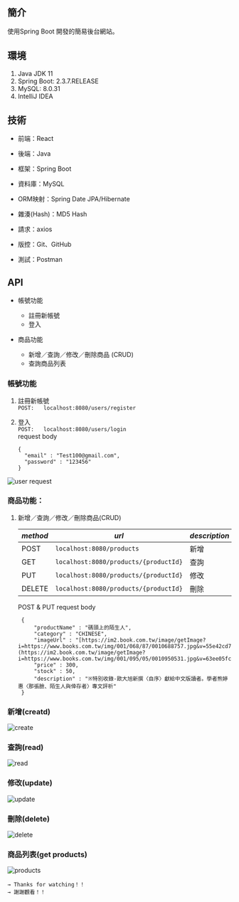 ## 簡介

使用Spring Boot 開發的簡易後台網站。

## 環境

1. Java JDK 11
2. Spring Boot: 2.3.7.RELEASE
3. MySQL: 8.0.31
4. IntelliJ IDEA


## 技術

* 前端：React
* 後端：Java

* 框架：Spring Boot
* 資料庫：MySQL
* ORM映射：Spring Date JPA/Hibernate
* 雜湊(Hash)：MD5 Hash
* 請求：axios

* 版控：Git、GitHub
* 測試：Postman

## API

* 帳號功能
    - 註冊新帳號
    - 登入

* 商品功能
    - 新增／查詢／修改／刪除商品 (CRUD)
    - 查詢商品列表


### 帳號功能

1. 註冊新帳號<br>
   `POST:   localhost:8080/users/register`

2. 登入<br>
   `POST:   localhost:8080/users/login`<br>
   request body
    ```
    {
      "email" : "Test100@gmail.com",
      "password" : "123456"
    }
    ```
![user request](https://github.com/kerorogo23/springboot-jpa4/assets/86586247/ad77df5c-ce0c-4d59-8695-933d0272559e)


### 商品功能：
1. 新增／查詢／修改／刪除商品(CRUD)

   |*method*|*url*|*description*|
      |--|--|--|
   |POST|`localhost:8080/products`|新增|
   |GET|`localhost:8080/products/{productId}`|查詢|
   |PUT|`localhost:8080/products/{productId}`|修改|
   |DELETE|`localhost:8080/products/{productId}`|刪除|

   POST & PUT request body
     ```
      {
          "productName" : "碼頭上的陌生人",
          "category" : "CHINESE",
          "imageUrl" : "[https://im2.book.com.tw/image/getImage?i=https://www.books.com.tw/img/001/068/87/0010688757.jpg&v=55e42cd7k&w=280&h=280](https://im2.book.com.tw/image/getImage?i=https://www.books.com.tw/img/001/095/05/0010950531.jpg&v=63ee05fck&w=348&h=348)",
          "price" : 300,
          "stock" : 50,
          "description" : "※特別收錄-歐大旭新撰〈自序〉獻給中文版讀者。學者熊婷惠〈那張臉、陌生人與倖存者〉專文評析"
      }
      ```

 ### 新增(creatd)
 ![create](https://github.com/kerorogo23/springboot-jpa4/assets/86586247/4d17aef8-4187-4b7b-9da4-bdfc8e80948e)

 ### 查詢(read)
 ![read](https://github.com/kerorogo23/springboot-jpa4/assets/86586247/af41199a-bdfc-47ba-bbd8-1195ff57906f)

 ### 修改(update)
 ![update](https://github.com/kerorogo23/springboot-jpa4/assets/86586247/1314734a-0818-4bed-8462-6ab6946133be)

 ### 刪除(delete)
 ![delete](https://github.com/kerorogo23/springboot-jpa4/assets/86586247/44d3349f-1e66-4bbd-8e7f-bed7021ace90)

 ### 商品列表(get products)
 ![products](https://github.com/kerorogo23/springboot-jpa4/assets/86586247/21375b36-eff2-4eca-97b9-7ae808a11437)

```
→ Thanks for watching！！
→ 謝謝觀看！！
```
